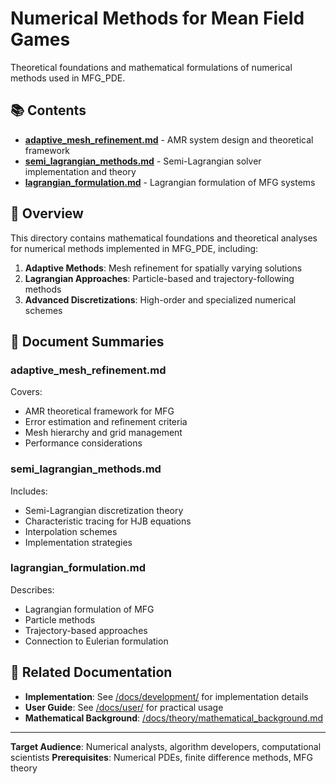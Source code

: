 # Numerical Methods for Mean Field Games

Theoretical foundations and mathematical formulations of numerical methods used in MFG_PDE.

## 📚 Contents

- **[adaptive_mesh_refinement.md](adaptive_mesh_refinement.md)** - AMR system design and theoretical framework
- **[semi_lagrangian_methods.md](semi_lagrangian_methods.md)** - Semi-Lagrangian solver implementation and theory
- **[lagrangian_formulation.md](lagrangian_formulation.md)** - Lagrangian formulation of MFG systems

## 🎯 Overview

This directory contains mathematical foundations and theoretical analyses for numerical methods implemented in MFG_PDE, including:

1. **Adaptive Methods**: Mesh refinement for spatially varying solutions
2. **Lagrangian Approaches**: Particle-based and trajectory-following methods
3. **Advanced Discretizations**: High-order and specialized numerical schemes

## 📖 Document Summaries

### adaptive_mesh_refinement.md
Covers:
- AMR theoretical framework for MFG
- Error estimation and refinement criteria
- Mesh hierarchy and grid management
- Performance considerations

### semi_lagrangian_methods.md
Includes:
- Semi-Lagrangian discretization theory
- Characteristic tracing for HJB equations
- Interpolation schemes
- Implementation strategies

### lagrangian_formulation.md
Describes:
- Lagrangian formulation of MFG
- Particle methods
- Trajectory-based approaches
- Connection to Eulerian formulation

## 🔗 Related Documentation

- **Implementation**: See [/docs/development/](../../development/) for implementation details
- **User Guide**: See [/docs/user/](../../user/) for practical usage
- **Mathematical Background**: [/docs/theory/mathematical_background.md](../mathematical_background.md)

---

**Target Audience**: Numerical analysts, algorithm developers, computational scientists
**Prerequisites**: Numerical PDEs, finite difference methods, MFG theory

